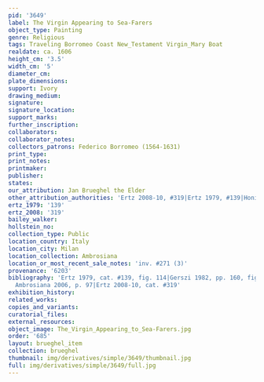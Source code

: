 ```yaml
---
pid: '3649'
label: The Virgin Appearing to Sea-Farers
object_type: Painting
genre: Religious
tags: Traveling Borromeo Coast New_Testament Virgin_Mary Boat
realdate: ca. 1606
height_cm: '3.5'
width_cm: '5'
diameter_cm: 
plate_dimensions: 
support: Ivory
drawing_medium: 
signature: 
signature_location: 
support_marks: 
further_inscription: 
collaborators: 
collaborator_notes: 
collectors_patrons: Federico Borromeo (1564-1631)
print_type: 
print_notes: 
printmaker: 
publisher: 
states: 
our_attribution: Jan Brueghel the Elder
other_attribution_authorities: 'Ertz 2008-10, #319|Ertz 1979, #139|Honig database'
ertz_1979: '139'
ertz_2008: '319'
bailey_walker: 
hollstein_no: 
collection_type: Public
location_country: Italy
location_city: Milan
location_collection: Ambrosiana
location_or_most_recent_sale_notes: 'inv. #271 (3)'
provenance: '6203'
bibliography: 'Ertz 1979, cat. #139, fig. 114|Gerszi 1982, pp. 160, fig. 16|Pijl in
  Ambrosiana 2006, p. 97|Ertz 2008-10, cat. #319'
exhibition_history: 
related_works: 
copies_and_variants: 
curatorial_files: 
external_resources: 
object_image: The_Virgin_Appearing_to_Sea-Farers.jpg
order: '685'
layout: brueghel_item
collection: brueghel
thumbnail: img/derivatives/simple/3649/thumbnail.jpg
full: img/derivatives/simple/3649/full.jpg
---
```

